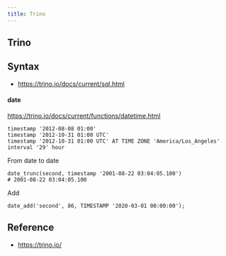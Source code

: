 ```yaml
---
title: Trino
---
```


## Trino


## Syntax
- https://trino.io/docs/current/sql.html


#### date
https://trino.io/docs/current/functions/datetime.html


```
timestamp '2012-08-08 01:00'
timestamp '2012-10-31 01:00 UTC'
timestamp '2012-10-31 01:00 UTC' AT TIME ZONE 'America/Los_Angeles'
interval '29' hour
```

From date to date

```
date_trunc(second, timestamp '2001-08-22 03:04:05.100')
# 2001-08-22 03:04:05.100
```

Add

```
date_add('second', 86, TIMESTAMP '2020-03-01 00:00:00');
```

## Reference
- https://trino.io/

